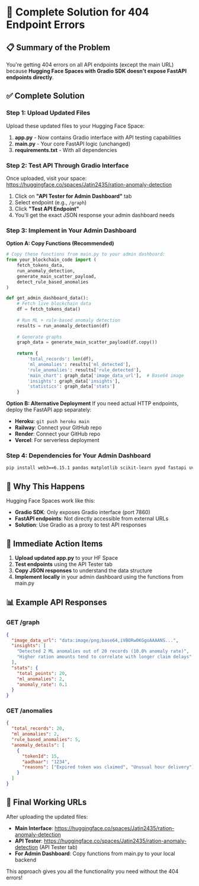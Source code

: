 # 🎯 Complete Solution for 404 Endpoint Errors

## 📋 Summary of the Problem
You're getting 404 errors on all API endpoints (except the main URL) because **Hugging Face Spaces with Gradio SDK doesn't expose FastAPI endpoints directly**.

## ✅ Complete Solution

### Step 1: Upload Updated Files
Upload these updated files to your Hugging Face Space:

1. **app.py** - Now contains Gradio interface with API testing capabilities
2. **main.py** - Your core FastAPI logic (unchanged)
3. **requirements.txt** - With all dependencies

### Step 2: Test API Through Gradio Interface
Once uploaded, visit your space: https://huggingface.co/spaces/Jatin2435/ration-anomaly-detection

1. Click on **"API Tester for Admin Dashboard"** tab
2. Select endpoint (e.g., `/graph`)
3. Click **"Test API Endpoint"**
4. You'll get the exact JSON response your admin dashboard needs

### Step 3: Implement in Your Admin Dashboard

**Option A: Copy Functions (Recommended)**
```python
# Copy these functions from main.py to your admin dashboard:
from your_blockchain_code import (
    fetch_tokens_data,
    run_anomaly_detection, 
    generate_main_scatter_payload,
    detect_rule_based_anomalies
)

def get_admin_dashboard_data():
    # Fetch live blockchain data
    df = fetch_tokens_data()
    
    # Run ML + rule-based anomaly detection
    results = run_anomaly_detection(df)
    
    # Generate graphs
    graph_data = generate_main_scatter_payload(df.copy())
    
    return {
        'total_records': len(df),
        'ml_anomalies': results['ml_detected'],
        'rule_anomalies': results['rule_detected'],
        'main_chart': graph_data['image_data_url'],  # Base64 image
        'insights': graph_data['insights'],
        'statistics': graph_data['stats']
    }
```

**Option B: Alternative Deployment**
If you need actual HTTP endpoints, deploy the FastAPI app separately:
- **Heroku**: `git push heroku main`
- **Railway**: Connect your GitHub repo
- **Render**: Connect your GitHub repo
- **Vercel**: For serverless deployment

### Step 4: Dependencies for Your Admin Dashboard
```bash
pip install web3==6.15.1 pandas matplotlib scikit-learn pyod fastapi uvicorn
```

## 🔧 Why This Happens

Hugging Face Spaces work like this:
- **Gradio SDK**: Only exposes Gradio interface (port 7860)
- **FastAPI endpoints**: Not directly accessible from external URLs
- **Solution**: Use Gradio as a proxy to test API responses

## 🚀 Immediate Action Items

1. **Upload updated app.py** to your HF Space
2. **Test endpoints** using the API Tester tab
3. **Copy JSON responses** to understand the data structure
4. **Implement locally** in your admin dashboard using the functions from main.py

## 📊 Example API Responses

### GET /graph
```json
{
  "image_data_url": "data:image/png;base64,iVBORw0KGgoAAAANS...",
  "insights": [
    "Detected 2 ML anomalies out of 20 records (10.0% anomaly rate)",
    "Higher ration amounts tend to correlate with longer claim delays"
  ],
  "stats": {
    "total_points": 20,
    "ml_anomalies": 2,
    "anomaly_rate": 0.1
  }
}
```

### GET /anomalies
```json
{
  "total_records": 20,
  "ml_anomalies": 2,
  "rule_based_anomalies": 5,
  "anomaly_details": [
    {
      "tokenId": 15,
      "aadhaar": "1234",
      "reasons": ["Expired token was claimed", "Unusual hour delivery"]
    }
  ]
}
```

## 🔗 Final Working URLs

After uploading the updated files:
- **Main Interface**: https://huggingface.co/spaces/Jatin2435/ration-anomaly-detection
- **API Tester**: https://huggingface.co/spaces/Jatin2435/ration-anomaly-detection (API Tester tab)
- **For Admin Dashboard**: Copy functions from main.py to your local backend

This approach gives you all the functionality you need without the 404 errors!
